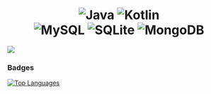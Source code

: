 <h1 align="center">
	<img alt="Java" src="https://img.shields.io/badge/java-%23ED8B00.svg?&style=for-the-badge&logo=java&logoColor=white"/>
	<img alt="Kotlin" src="https://img.shields.io/badge/Kotlin-0095D5?&style=for-the-badge&logo=kotlin&logoColor=%23ffffff"/>
	<br>
	<img alt="MySQL" src="https://img.shields.io/badge/mysql-4c4c4c.svg?&style=for-the-badge&logo=mysql&logoColor=white"/>
	<img alt="SQLite" src="https://img.shields.io/badge/-SQLite-4287f5?style=for-the-badge&logo=sqlite&logoColor=23ffffff"/>
	<img alt="MongoDB" src="https://img.shields.io/badge/MongoDB-4EA94B?style=for-the-badge&logo=mongodb&logoColor=white"/>
	<br>
</h1>

<a href="https://www.github.com/ManoComandante" target="_blank" rel="noreferrer"><img
src="https://img.shields.io/github/followers/ManoComandante?logo=github&style=for-the-badge&color=3382ed&labelColor=171717" /></a>

### Badges
<a href="https://github.com/ManoComandante" align="left"><img src="https://github-readme-stats-peguimasid.vercel.app/api/top-langs/?username=ManoComandante&layout=compact&title_color=3382ed&hide=css,objective-c,html&text_color=ffffff&icon_color=3382ed&bg_color=171717&hide_border=true&locale=en&custom_title=Top%20%Languages" alt="Top Languages" /></a>
